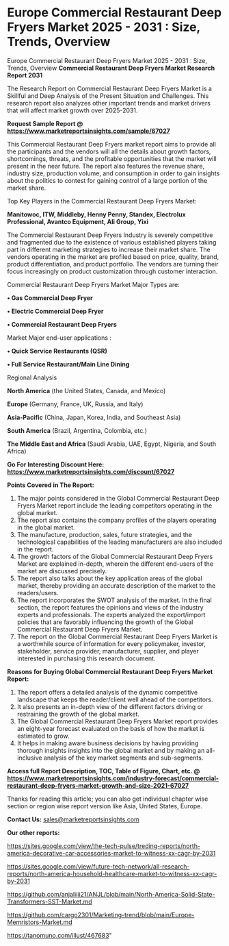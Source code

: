# Europe Commercial Restaurant Deep Fryers Market 2025 - 2031 : Size, Trends, Overview
Europe Commercial Restaurant Deep Fryers Market 2025 - 2031 : Size, Trends, Overview
<strong>Commercial Restaurant Deep Fryers Market Research Report 2031</strong>

The Research Report on Commercial Restaurant Deep Fryers Market is a Skillful and Deep Analysis of the Present Situation and Challenges. This research report also analyzes other important trends and market drivers that will affect market growth over 2025-2031.

<strong>Request Sample Report @ <a href=https://www.marketreportsinsights.com/sample/67027>https://www.marketreportsinsights.com/sample/67027</a></strong>

This Commercial Restaurant Deep Fryers market report aims to provide all the participants and the vendors will all the details about growth factors, shortcomings, threats, and the profitable opportunities that the market will present in the near future. The report also features the revenue share, industry size, production volume, and consumption in order to gain insights about the politics to contest for gaining control of a large portion of the market share.

Top Key Players in the Commercial Restaurant Deep Fryers Market:

<strong>Manitowoc, ITW, Middleby, Henny Penny, Standex, Electrolux Professional, Avantco Equipment, Ali Group, Yixi</strong>

The Commercial Restaurant Deep Fryers Industry is severely competitive and fragmented due to the existence of various established players taking part in different marketing strategies to increase their market share. The vendors operating in the market are profiled based on price, quality, brand, product differentiation, and product portfolio. The vendors are turning their focus increasingly on product customization through customer interaction.

Commercial Restaurant Deep Fryers Market Major Types are:

<strong>• Gas Commercial Deep Fryer

• Electric Commercial Deep Fryer

• Commercial Restaurant Deep Fryers</strong>

Market Major end-user applications :

<strong>• Quick Service Restaurants (QSR)

• Full Service Restaurant/Main Line Dining</strong>

Regional Analysis

</u><strong><b>North America</b></strong> (the United States, Canada, and Mexico)

<strong><b>Europe </b></strong>(Germany, France, UK, Russia, and Italy)

<strong><b>Asia-Pacific</b></strong> (China, Japan, Korea, India, and Southeast Asia)

<strong><b>South America</b></strong> (Brazil, Argentina, Colombia, etc.)

<strong><b>The Middle East and Africa</b></strong> (Saudi Arabia, UAE, Egypt, Nigeria, and South Africa)

<strong>Go For Interesting Discount Here: <a href=https://www.marketreportsinsights.com/discount/67027>https://www.marketreportsinsights.com/discount/67027</a></strong>

<strong>Points Covered in The Report:</strong>
<ol>
  <li>The major points considered in the Global Commercial Restaurant Deep Fryers Market report include the leading competitors operating in the global market.</li>
  <li>The report also contains the company profiles of the players operating in the global market.</li>
  <li>The manufacture, production, sales, future strategies, and the technological capabilities of the leading manufacturers are also included in the report.</li>
  <li>The growth factors of the Global Commercial Restaurant Deep Fryers Market are explained in-depth, wherein the different end-users of the market are discussed precisely.</li>
  <li>The report also talks about the key application areas of the global market, thereby providing an accurate description of the market to the readers/users.</li>
  <li>The report incorporates the SWOT analysis of the market. In the final section, the report features the opinions and views of the industry experts and professionals. The experts analyzed the export/import policies that are favorably influencing the growth of the Global Commercial Restaurant Deep Fryers Market.</li>
  <li>The report on the Global Commercial Restaurant Deep Fryers Market is a worthwhile source of information for every policymaker, investor, stakeholder, service provider, manufacturer, supplier, and player interested in purchasing this research document.</li>
</ol>
<strong>Reasons for Buying Global Commercial Restaurant Deep Fryers Market Report:</strong>

<ol>
  <li>The report offers a detailed analysis of the dynamic competitive landscape that keeps the reader/client well ahead of the competitors.</li>
  <li>It also presents an in-depth view of the different factors driving or restraining the growth of the global market.</li>
  <li>The Global Commercial Restaurant Deep Fryers Market report provides an eight-year forecast evaluated on the basis of how the market is estimated to grow.</li>
  <li>It helps in making aware business decisions by having providing thorough insights insights into the global market and by making an all-inclusive analysis of the key market segments and sub-segments.</li>
</ol>
<strong>Access full Report Description, TOC, Table of Figure, Chart, etc. @ <a href=https://www.marketreportsinsights.com/industry-forecast/commercial-restaurant-deep-fryers-market-growth-and-size-2021-67027>https://www.marketreportsinsights.com/industry-forecast/commercial-restaurant-deep-fryers-market-growth-and-size-2021-67027</a></strong>


Thanks for reading this article; you can also get individual chapter wise section or region wise report version like Asia, United States, Europe.

<strong>Contact Us:</strong>
sales@marketreportsinsights.com

<strong>Our other reports:</strong>

<a href=https://sites.google.com/view/the-tech-pulse/treding-reports/north-america-decorative-car-accessories-market-to-witness-xx-cagr-by-2031>https://sites.google.com/view/the-tech-pulse/treding-reports/north-america-decorative-car-accessories-market-to-witness-xx-cagr-by-2031</a>

<a href=https://sites.google.com/view/future-tech-network/all-research-reports/north-america-household-healthcare-market-to-witness-xx-cagr-by-2031>https://sites.google.com/view/future-tech-network/all-research-reports/north-america-household-healthcare-market-to-witness-xx-cagr-by-2031</a>

<a href=https://github.com/anjaliiii21/ANJL/blob/main/North-America-Solid-State-Transformers-SST-Market.md>https://github.com/anjaliiii21/ANJL/blob/main/North-America-Solid-State-Transformers-SST-Market.md</a>

<a href=https://github.com/cargo2301/Marketing-trend/blob/main/Europe-Memristors-Market.md>https://github.com/cargo2301/Marketing-trend/blob/main/Europe-Memristors-Market.md</a>

<a href=https://tanomuno.com/illust/467683>https://tanomuno.com/illust/467683</a>"
